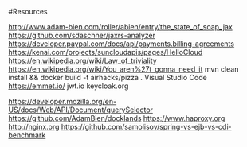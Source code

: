 #Resources

http://www.adam-bien.com/roller/abien/entry/the_state_of_soap_jax
https://github.com/sdaschner/jaxrs-analyzer
https://developer.paypal.com/docs/api/payments.billing-agreements
https://kenai.com/projects/suncloudapis/pages/HelloCloud
https://en.wikipedia.org/wiki/Law_of_triviality
https://en.wikipedia.org/wiki/You_aren%27t_gonna_need_it
mvn clean install && docker build -t airhacks/pizza .
Visual Studio Code
https://emmet.io/
jwt.io
keycloak.org

https://developer.mozilla.org/en-US/docs/Web/API/Document/querySelector
https://github.com/AdamBien/docklands
https://www.haproxy.org
http://nginx.org
https://github.com/samolisov/spring-vs-ejb-vs-cdi-benchmark

